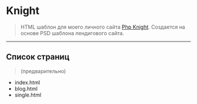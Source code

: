 # Knight
> HTML шаблон для моего личного сайта [Php Knight](http://phpknight.com).
> Создается на основе PSD шаблона лендигового сайта.
----
## Список страниц
> (предварительно)
- index.html
- blog.html
- single.html
